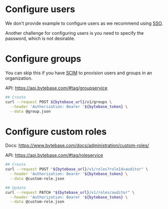 # Configure users

We don't provide example to configure users as we recommend using [SSO](https://www.bytebase.com/docs/administration/sso/overview/).

Another challenge for configuring users is you need to specify the password, which is not desirable.

# Configure groups

You can skip this if you have [SCIM](https://www.bytebase.com/docs/administration/scim/overview/) to
provision users and groups in an organization.

API: https://api.bytebase.com/#tag/groupservice

```bash
## Create
curl --request POST ${bytebase_url}/v1/groups \
  --header 'Authorization: Bearer '${bytebase_token} \
  --data @group.json
```

# Configure custom roles

Docs: https://www.bytebase.com/docs/administration/custom-roles/

API: https://api.bytebase.com/#tag/roleservice

```bash
## Create
curl --request POST "${bytebase_url}/v1/roles?roleId=auditor" \
  --header 'Authorization: Bearer '${bytebase_token} \
  --data @custom-role.json
```

```bash
## Update
curl --request PATCH "${bytebase_url}/v1/roles/auditor" \
  --header 'Authorization: Bearer '${bytebase_token} \
  --data @custom-role.json
```
